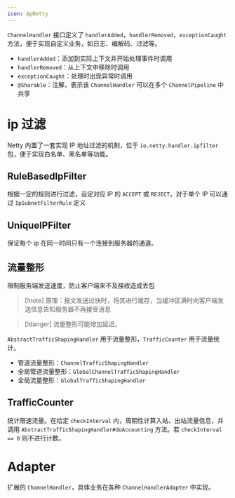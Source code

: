 ```yaml
---
icon: ApNetty
---
```

`ChannelHandler` 接口定义了 `handlerAdded`，`handlerRemoved`，`exceptionCaught` 方法，便于实现自定义业务，如日志、编解码、过滤等。
* `handlerAdded`：添加到实际上下文并开始处理事件时调用
* `handlerRemoved`：从上下文中移除时调用
* `exceptionCaught`：处理时出现异常时调用
* `@Sharable`：注解，表示该 `ChannelHandler` 可以在多个 `ChannelPipeline` 中共享
# ip 过滤

Netty 内置了一套实现 IP 地址过滤的机制，位于 `io.netty.handler.ipfilter` 包，便于实现白名单、黑名单等功能。
## RuleBasedIpFilter

根据一定的规则进行过滤，设定对应 IP 的 `ACCEPT` 或 `REJECT`，对于单个 IP 可以通过 `IpSubnetFilterRule` 定义
## UniqueIPFilter

保证每个 ip 在同一时间只有一个连接到服务器的通道。
## 流量整形

限制服务端发送速度，防止客户端来不及接收造成丢包

> [!note] 原理：报文发送过快时，将其进行缓存，当缓冲区满时向客户端发送信息告知服务器不再接受消息

> [!danger] 流量整形可能增加延迟。

`AbstractTrafficShapingHandler` 用于流量整形，`TrafficCounter` 用于流量统计。
* 管道流量整形：`ChannelTrafficShapingHandler`
* 全局管道流量整形：`GlobalChannelTrafficShapingHandler`
* 全局流量整形：`GlobalTrafficShapingHandler`
## TrafficCounter

统计限速流量。在给定 `checkInterval` 内，周期性计算入站、出站流量信息，并调用 `AbstractTrafficShapingHandler#doAccounting` 方法。若 `checkInterval == 0` 则不进行计数。
# Adapter

扩展的 `ChannelHandler`，具体业务在各种 `ChannelHandlerAdapter` 中实现。